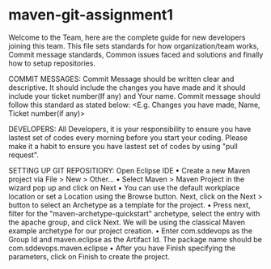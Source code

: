 # maven-git-assignment1

Welcome to the Team, here are the complete guide for new developers joining this team. This file sets standards for how organization/team works, Commit message standards, Common issues faced and solutions and finally how to setup repositories.

COMMIT MESSAGES: Commit Message should be written clear and descriptive. It should include the changes you have made and it should include your ticket number(If any) and Your name. Commit message should follow this standard as stated below:
<E.g. Changes you have made, Name, Ticket number(if any)>

DEVELOPERS: All Developers, it is your responsibility to ensure you have lastest set of codes every morning before you start your coding. Please make it a habit to ensure you have lastest set of codes by using "pull request".

SETTING UP GIT REPOSITIORY:
Open Eclipse IDE
• Create a new Maven project via File > New > Other…
• Select Maven > Maven Project in the wizard pop up and click on Next
• You can use the default workplace location or set a Location using the Browse button. Next, click on the Next > button to select an Archetype as a template for the project. 
• Press next, filter for the "maven-archetype-quickstart" archetype, select the entry with the apache group, and click Next. We will be using the classical Maven example archetype for our project creation.
• Enter com.sddevops as the Group Id and maven.eclipse as the Artifact Id. The package name should be com.sddevops.maven.eclipse
• After you have Finish specifying the parameters, click on Finish to create the project.
